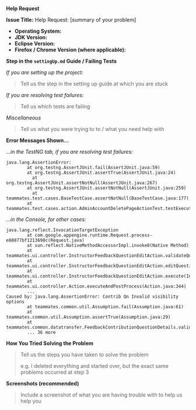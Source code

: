 **Help Request**

**Issue Title:** Help Request: [summary of your problem]

* **Operating System:**
* **JDK Version:**
* **Eclipse Version:**
* **Firefox / Chrome Version (where applicable):**

**Step in the `settingUp.md` Guide / Failing Tests**

*If you are setting up the project:*

> Tell us the step in the setting up guide at which you are stuck

*If you are resolving test failures:*

> Tell us which tests are failing

*Miscellaneous*

> Tell us what you were trying to to / what you need help with

**Error Messages Shown...**

*...in the TestNG tab, if you are resolving test failures:*

```
java.lang.AssertionError:
        at org.testng.AssertJUnit.fail(AssertJUnit.java:59)
        at org.testng.AssertJUnit.assertTrue(AssertJUnit.java:24)
 	      at org.testng.AssertJUnit.assertNotNull(AssertJUnit.java:267)
        at org.testng.AssertJUnit.assertNotNull(AssertJUnit.java:259)
 	      at teammates.test.cases.BaseTestCase.assertNotNull(BaseTestCase.java:177)
        at teammates.test.cases.action.AdminAccountDeletePageActionTest.testExecuteAndPostProcess(AdminAccountDeletePageActionTest.java:42)
```

*...in the Console, for other cases:*

```
java.lang.reflect.InvocationTargetException
        at com.google.appengine.runtime.Request.process-e60877bf1213698c(Request.java)
        at sun.reflect.NativeMethodAccessorImpl.invoke0(Native Method)
        at teammates.ui.controller.InstructorFeedbackQuestionEditAction.validateQuestionGiverRecipientVisibility(InstructorFeedbackQuestionEditAction.java:132)
        at teammates.ui.controller.InstructorFeedbackQuestionEditAction.editQuestion(InstructorFeedbackQuestionEditAction.java:80)
        at teammates.ui.controller.InstructorFeedbackQuestionEditAction.execute(InstructorFeedbackQuestionEditAction.java:52)
        at teammates.ui.controller.Action.executeAndPostProcess(Action.java:344)
        ...
Caused by: java.lang.AssertionError: Contrib Qn Invalid visibility options
        at teammates.common.util.Assumption.fail(Assumption.java:61)
        at teammates.common.util.Assumption.assertTrue(Assumption.java:29)
        at teammates.common.datatransfer.FeedbackContributionQuestionDetails.validateGiverRecipientVisibility(FeedbackContributionQuestionDetails.java:755)
        ... 36 more
```

**How You Tried Solving the Problem**

> Tell us the steps you have taken to solve the problem
>
> e.g. I deleted everything and started over, but the exact same problems occurred at step 3

**Screenshots (recommended)**

> Include a screenshot of what you are having trouble with to help us help you
